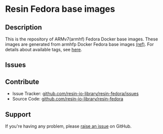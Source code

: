 # Resin Fedora base images

## Description

This is the repository of ARMv7(armhf) Fedora Docker base images. These images are generated from armhfp Docker Fedora base images [(ref)][base-image-example]. For details about available tags, see [here][armhf-dockerhub].

## Issues

## Contribute

- Issue Tracker: [github.com/resin-io-library/resin-fedora/issues][issue-tracker]
- Source Code: [github.com/resin-io-library/resin-fedora][source-code]

## Support

If you're having any problem, please [raise an issue][issue-tracker] on GitHub.

[base-image-example]:http://ftp.riken.jp/Linux/fedora/releases/24/Docker/armhfp/images/
[armhf-dockerhub]:https://registry.hub.docker.com/u/resin/armhf-fedora/
[source-code]:https://github.com/resin-io-library/resin-fedora
[issue-tracker]:https://github.com/resin-io-library/resin-fedora/issues
